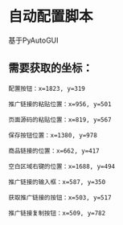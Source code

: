 # 自动配置脚本
基于PyAutoGUI

## 需要获取的坐标：
``` 
配置按钮：x=1823, y=319

推广链接的粘贴位置：x=956, y=501

页面源码的粘贴位置：x=819, y=567

保存按钮位置：x=1380, y=978

商品链接的位置：x=662, y=417

空白区域右键的位置：x=1688, y=494

推广链接的输入框：x=587, y=350

获取推广链接的按钮：x=503, y=517

推广链接复制按钮：x=509, y=782
```